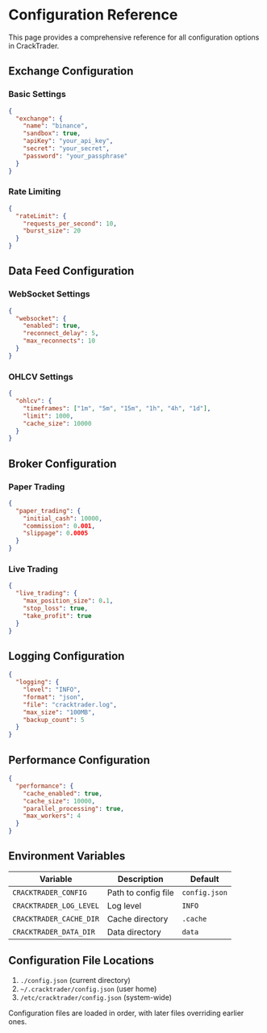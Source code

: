 # Configuration Reference

This page provides a comprehensive reference for all configuration options in CrackTrader.

## Exchange Configuration

### Basic Settings

```json
{
  "exchange": {
    "name": "binance",
    "sandbox": true,
    "apiKey": "your_api_key",
    "secret": "your_secret",
    "password": "your_passphrase"
  }
}
```

### Rate Limiting

```json
{
  "rateLimit": {
    "requests_per_second": 10,
    "burst_size": 20
  }
}
```

## Data Feed Configuration

### WebSocket Settings

```json
{
  "websocket": {
    "enabled": true,
    "reconnect_delay": 5,
    "max_reconnects": 10
  }
}
```

### OHLCV Settings

```json
{
  "ohlcv": {
    "timeframes": ["1m", "5m", "15m", "1h", "4h", "1d"],
    "limit": 1000,
    "cache_size": 10000
  }
}
```

## Broker Configuration

### Paper Trading

```json
{
  "paper_trading": {
    "initial_cash": 10000,
    "commission": 0.001,
    "slippage": 0.0005
  }
}
```

### Live Trading

```json
{
  "live_trading": {
    "max_position_size": 0.1,
    "stop_loss": true,
    "take_profit": true
  }
}
```

## Logging Configuration

```json
{
  "logging": {
    "level": "INFO",
    "format": "json",
    "file": "cracktrader.log",
    "max_size": "100MB",
    "backup_count": 5
  }
}
```

## Performance Configuration

```json
{
  "performance": {
    "cache_enabled": true,
    "cache_size": 10000,
    "parallel_processing": true,
    "max_workers": 4
  }
}
```

## Environment Variables

| Variable | Description | Default |
|----------|-------------|---------|
| `CRACKTRADER_CONFIG` | Path to config file | `config.json` |
| `CRACKTRADER_LOG_LEVEL` | Log level | `INFO` |
| `CRACKTRADER_CACHE_DIR` | Cache directory | `.cache` |
| `CRACKTRADER_DATA_DIR` | Data directory | `data` |

## Configuration File Locations

1. `./config.json` (current directory)
2. `~/.cracktrader/config.json` (user home)
3. `/etc/cracktrader/config.json` (system-wide)

Configuration files are loaded in order, with later files overriding earlier ones.
